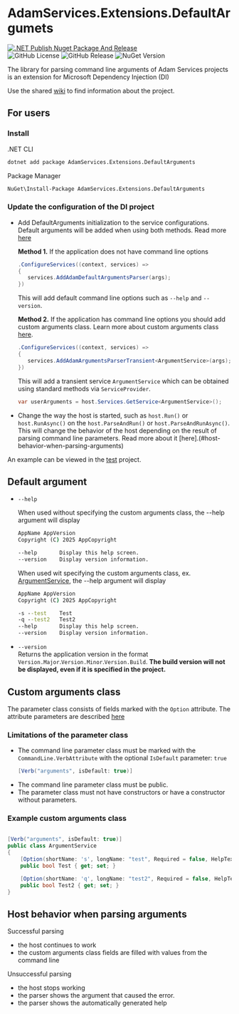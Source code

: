# AdamServices.Extensions.DefaultArgumets
[![.NET Publish Nuget Package And Release](https://github.com/Adam-Software/AdamServices.Extensions.DefaultArgumets/actions/workflows/dotnet-desktop.yml/badge.svg)](https://github.com/Adam-Software/AdamServices.Extensions.DefaultArgumets/actions/workflows/dotnet-desktop.yml)     
![GitHub License](https://img.shields.io/github/license/Adam-Software/AdamServices.Extensions.DefaultArgumets)
![GitHub Release](https://img.shields.io/github/v/release/Adam-Software/AdamServices.Extensions.DefaultArgumets)
![NuGet Version](https://img.shields.io/nuget/v/AdamServices.Extensions.DefaultArgumets)

The library for parsing command line arguments of Adam Services projects is an extension for Microsoft Dependency Injection (DI)

Use the shared [wiki](https://github.com/Adam-Software/AdamServices.Utilities.Managment/wiki) to find information about the project.

## For users

### Install

.NET CLI
```cmd
dotnet add package AdamServices.Extensions.DefaultArguments
```

Package Manager
```cmd
NuGet\Install-Package AdamServices.Extensions.DefaultArguments
```

### Update the configuration of the DI project

* Add DefaultArguments initialization to the service configurations. Default arguments will be added when using both methods. Read more [here](#default-argument)
   
  **Method 1.** If the application does not have command line options
  ```c#
  .ConfigureServices((context, services) =>
  {
     services.AddAdamDefaultArgumentsParser(args);  
  })
  ```
  This will add default command line options such as `--help` and `--version`.

  **Method 2.** If the application has command line options you should add custom arguments class. Learn more about custom arguments class [here](#example-custom-arguments-class).     
  ```c#
  .ConfigureServices((context, services) =>
  {
     services.AddAdamArgumentsParserTransient<ArgumentService>(args);
  })
  ```  
  This will add a transient service `ArgumentService` which can be obtained using standard methods via `ServiceProvider`. 
  ```c#
  var userArguments = host.Services.GetService<ArgumentService>();
  ```

* Change the way the host is started, such as `host.Run()` or `host.RunAsync()` on the `host.ParseAndRun()` or `host.ParseAndRunAsync()`. This will change the behavior of the host depending on the result of parsing command line parameters. Read more about it [here].(#host-behavior-when-parsing-arguments)

An example can be viewed in the [test](https://github.com/Adam-Software/AdamServices.Extensions.DefaultArgumets/tree/master/src/DefaultArguments.TestApp) project.

## Default argument

* `--help`
  
  When used without specifying the custom arguments class, the --help argument will display
  ```cmd
  AppName AppVersion
  Copyright (C) 2025 AppCopyright
  
  --help       Display this help screen.
  --version    Display version information.
  ```
  
  When used wit specifying the custom arguments class, ex. [ArgumentService](#example-custom-arguments-class), the --help argument will display
    ```cmd
  AppName AppVersion
  Copyright (C) 2025 AppCopyright

  -s --test    Test
  -q --test2   Test2
  --help       Display this help screen.
  --version    Display version information.
  ```
  
* `--version`    
  Returns the application version in the format `Version.Major`.`Version.Minor`.`Version.Build`. **The build version will not be displayed, even if it is specified in the project.**

## Custom arguments class
The parameter class consists of fields marked with the `Option` attribute. The attribute parameters are described [here](https://github.com/commandlineparser/commandline/wiki/Option-Attribute)

### Limitations of the parameter class
* The command line parameter class must be marked with the `CommandLine.VerbAttribute` with the optional `IsDefault` parameter: `true`
  ```c#
  [Verb("arguments", isDefault: true)]
  ```
* The command line parameter class must be public.
* The parameter class must not have constructors or have a constructor without parameters.

### Example custom arguments class
```C#

[Verb("arguments", isDefault: true)]
public class ArgumentService
{
    [Option(shortName: 's', longName: "test", Required = false, HelpText = "Test")]
    public bool Test { get; set; }

    [Option(shortName: 'q', longName: "test2", Required = false, HelpText = "Test2")]
    public bool Test2 { get; set; }
}

```
## Host behavior when parsing arguments

Successful parsing
* the host continues to work
* the custom arguments class fields are filled with values from the command line

Unsuccessful parsing
* the host stops working
* the parser shows the argument that caused the error.
* the parser shows the automatically generated help
